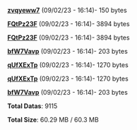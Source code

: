 [**zvqyeww7**](/data/zvqyeww7.txt) (09/02/23 - 16:14)- 150 bytes

[**FQtPz23F**](/data/FQtPz23F.txt) (09/02/23 - 16:14)- 3894 bytes

[**FQtPz23F**](/data/FQtPz23F.txt) (09/02/23 - 16:14)- 3894 bytes

[**bfW7Vavp**](/data/bfW7Vavp.txt) (09/02/23 - 16:14)- 203 bytes

[**qUfXExTp**](/data/qUfXExTp.txt) (09/02/23 - 16:14)- 1270 bytes

[**qUfXExTp**](/data/qUfXExTp.txt) (09/02/23 - 16:14)- 1270 bytes

[**bfW7Vavp**](/data/bfW7Vavp.txt) (09/02/23 - 16:14)- 203 bytes

**Total Datas**: 9115

**Total Size**: 60.29 MB / 60.3 MB